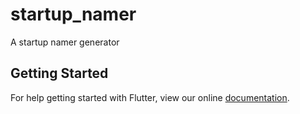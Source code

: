 # startup_namer

A startup namer generator

## Getting Started

For help getting started with Flutter, view our online
[documentation](https://flutter.io/).
